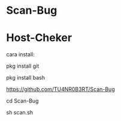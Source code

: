 # Scan-Bug
# Host-Cheker

cara install:

pkg install git

pkg install bash

https://github.com/TU4NR0B3RT/Scan-Bug

cd Scan-Bug

sh scan.sh
